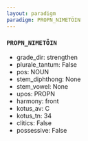 ```yaml
---
layout: paradigm
paradigm: PROPN_NIMETÖIN
---
```

### ` PROPN_NIMETÖIN `


* grade_dir: strengthen
* plurale_tantum: False
* pos: NOUN
* stem_diphthong: None
* stem_vowel: None
* upos: PROPN
* harmony: front
* kotus_av: C
* kotus_tn: 34
* clitics: False
* possessive: False
